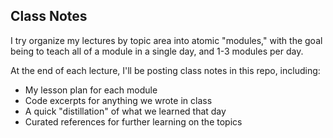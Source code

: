 ## Class Notes

I try organize my lectures by topic area into atomic "modules," with the goal being to teach all of a module in a single day, and 1-3 modules per day. 

At the end of each lecture, I'll be posting class notes in this repo, including:

* My lesson plan for each module
* Code excerpts for anything we wrote in class
* A quick "distillation" of what we learned that day
* Curated references for further learning on the topics
